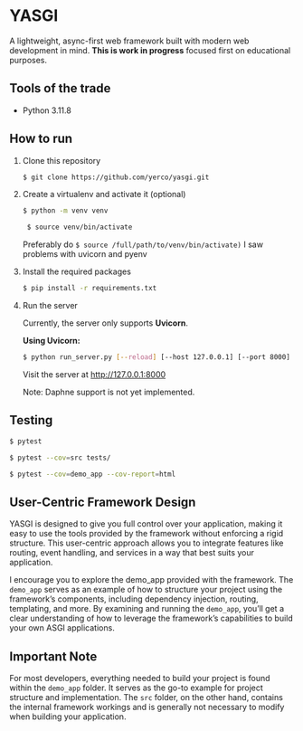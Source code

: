 # YASGI

A lightweight, async-first web framework built with modern web development in mind. **This is work in progress** focused first on educational purposes.

## Tools of the trade
- Python 3.11.8

## How to run

1. Clone this repository
    ```bash
    $ git clone https://github.com/yerco/yasgi.git
    ```

2. Create a virtualenv and activate it (optional)
   ```bash
   $ python -m venv venv
   
    $ source venv/bin/activate
   ```
   Preferably do `$ source /full/path/to/venv/bin/activate)` I saw problems with uvicorn and pyenv

3. Install the required packages
   ```bash
   $ pip install -r requirements.txt
   ```

4. Run the server

   Currently, the server only supports **Uvicorn**.

   **Using Uvicorn:**
   ```bash
   $ python run_server.py [--reload] [--host 127.0.0.1] [--port 8000]
   ```
   
   Visit the server at http://127.0.0.1:8000

   Note: Daphne support is not yet implemented.

## Testing
   ```bash
   $ pytest
   
   $ pytest --cov=src tests/
   
   $ pytest --cov=demo_app --cov-report=html
   ```

## User-Centric Framework Design
YASGI is designed to give you full control over your application, making it easy to use the tools provided by the
framework without enforcing a rigid structure. This user-centric approach allows you to integrate features like
routing, event handling, and services in a way that best suits your application.

I encourage you to explore the demo_app provided with the framework. The `demo_app` serves as an example of
how to structure your project using the framework’s components, including dependency injection, routing,
templating, and more. By examining and running the `demo_app`, you’ll get a clear understanding of how to
leverage the framework’s capabilities to build your own ASGI applications.

## Important Note
For most developers, everything needed to build your project is found within the `demo_app` folder.
It serves as the go-to example for project structure and implementation. The `src` folder, on the other hand,
contains the internal framework workings and is generally not necessary to modify when building your application.
